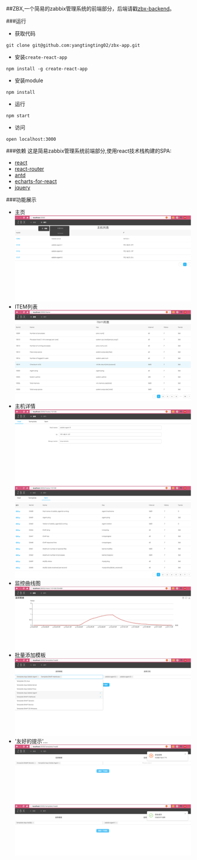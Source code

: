 ##ZBX,一个简易的zabbix管理系统的前端部分，后端请戳[zbx-backend](https://github.com/yangtingting02/zbx-backend)。

###运行
- 获取代码
```
git clone git@github.com:yangtingting02/zbx-app.git
```
- 安装`create-react-app`
```
npm install -g create-react-app
```
- 安装module
```
npm install
```
- 运行
```
npm start
```
- 访问
```
open localhost:3000
```

###依赖
这是简易zabbix管理系统前端部分,使用react技术栈构建的SPA:
- [react](https://facebook.github.io/react/)
- [react-router](https://github.com/ReactTraining/react-router)
- [antd](https://ant.design/)
- [echarts-for-react](https://github.com/hustcc/echarts-for-react)
- [jquery](http://jquery.com/)

###功能展示
- 主页
![](image/home.png)
- ITEM列表
![](image/items.png)
- 主机详情
![](image/host-detail-1.png)
![](image/host-detail-2.png)
- 监控曲线图
![](image/chart.png)
- 批量添加模板
![](image/template-multi-add.png)
- '友好的提示'...
![](image/template-add-notify-1.png)
![](image/template-add-notify-2.png)